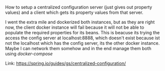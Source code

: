 How to setup a centralized configuration server (just gives out property values) and a client which gets its property values from that server.

I went the extra mile and dockerized both instances, but as they are right now, the client docker instance will fail because it will not be able to populate the required properties for its beans.
This is beacuse its trying the access the config server at localhost:8888, which doesn't exist because ist not the localhost which has the config server, its the other docker instance. Maybe I can network them somehow and in the end manage them both using _docker-compose_

Link: https://spring.io/guides/gs/centralized-configuration/
